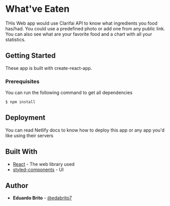 # What've Eaten

THis Web app would use Clarifai API to know what ingredients you food has/had. You could use a predefined photo or add one from any public link. You can also see what are your favorite food and a chart with all your statistics.

## Getting Started

These app is built with create-react-app. 

### Prerequisites

You can run the following command to get all dependencies 

```
$ npm install 
```

## Deployment

You can read Netlify docs to know how to deploy this app or any app you'd like using their servers

## Built With

* [React](https://es.reactjs.org/) - The web library used
* [styled-components](https://styled-components.com/) - UI 

## Author

* **Eduardo Brito** - [@edabrito7](https://github.com/edabrito7)

